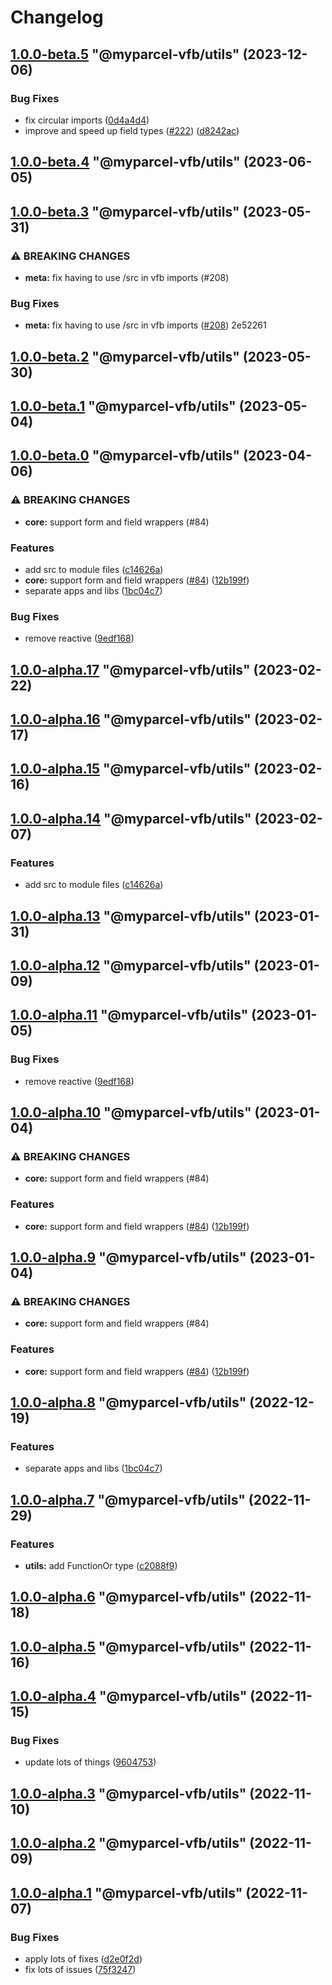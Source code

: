 # Changelog

<!-- MONODEPLOY:BELOW -->

## [1.0.0-beta.5](https://github/myparcelnl/vue-form-builder/compare/@myparcel-vfb/utils@1.0.0-beta.4...@myparcel-vfb/utils@1.0.0-beta.5) "@myparcel-vfb/utils" (2023-12-06)


### Bug Fixes

* fix circular imports ([0d4a4d4](https://github/myparcelnl/vue-form-builder/commit/0d4a4d43d4bd62b922dedeab4b965bd27105c693))
* improve and speed up field types ([#222](https://github/myparcelnl/vue-form-builder/issues/222)) ([d8242ac](https://github/myparcelnl/vue-form-builder/commit/d8242acfe7297633bab4e52e86456ee000b7d0d5))




## [1.0.0-beta.4](///compare/@myparcel-vfb/utils@1.0.0-beta.3...@myparcel-vfb/utils@1.0.0-beta.4) "@myparcel-vfb/utils" (2023-06-05)




## [1.0.0-beta.3](///compare/@myparcel-vfb/utils@1.0.0-beta.2...@myparcel-vfb/utils@1.0.0-beta.3) "@myparcel-vfb/utils" (2023-05-31)


### ⚠ BREAKING CHANGES

* **meta:** fix having to use /src in vfb imports (#208)

### Bug Fixes

* **meta:** fix having to use /src in vfb imports ([#208](///issues/208)) 2e52261




## [1.0.0-beta.2](///compare/@myparcel-vfb/utils@1.0.0-beta.1...@myparcel-vfb/utils@1.0.0-beta.2) "@myparcel-vfb/utils" (2023-05-30)




## [1.0.0-beta.1](https://github/myparcelnl/vue-form-builder/compare/@myparcel-vfb/utils@1.0.0-beta.0...@myparcel-vfb/utils@1.0.0-beta.1) "@myparcel-vfb/utils" (2023-05-04)




## [1.0.0-beta.0](https://github/myparcelnl/vue-form-builder/compare/@myparcel-vfb/utils@1.0.0-alpha.1...@myparcel-vfb/utils@1.0.0-beta.0) "@myparcel-vfb/utils" (2023-04-06)


### ⚠ BREAKING CHANGES

* **core:** support form and field wrappers (#84)

### Features

* add src to module files ([c14626a](https://github/myparcelnl/vue-form-builder/commit/c14626a2ab1c98464611f83978575a2ce84c53a2))
* **core:** support form and field wrappers ([#84](https://github/myparcelnl/vue-form-builder/issues/84)) ([12b199f](https://github/myparcelnl/vue-form-builder/commit/12b199fc2677c02fb9a17d434cc67f62f931715c))
* separate apps and libs ([1bc04c7](https://github/myparcelnl/vue-form-builder/commit/1bc04c7625e0036bb3d72c40f471902e8232ce71))


### Bug Fixes

* remove reactive ([9edf168](https://github/myparcelnl/vue-form-builder/commit/9edf168e5499a6d129e5dcaac818c4e3fc1bce99))




## [1.0.0-alpha.17](https://github/myparcelnl/vue-form-builder/compare/@myparcel-vfb/utils@1.0.0-alpha.16...@myparcel-vfb/utils@1.0.0-alpha.17) "@myparcel-vfb/utils" (2023-02-22)




## [1.0.0-alpha.16](https://github/myparcelnl/vue-form-builder/compare/@myparcel-vfb/utils@1.0.0-alpha.15...@myparcel-vfb/utils@1.0.0-alpha.16) "@myparcel-vfb/utils" (2023-02-17)




## [1.0.0-alpha.15](https://github/myparcelnl/vue-form-builder/compare/@myparcel-vfb/utils@1.0.0-alpha.14...@myparcel-vfb/utils@1.0.0-alpha.15) "@myparcel-vfb/utils" (2023-02-16)




## [1.0.0-alpha.14](https://github/myparcelnl/vue-form-builder/compare/@myparcel-vfb/utils@1.0.0-alpha.13...@myparcel-vfb/utils@1.0.0-alpha.14) "@myparcel-vfb/utils" (2023-02-07)


### Features

* add src to module files ([c14626a](https://github/myparcelnl/vue-form-builder/commit/c14626a2ab1c98464611f83978575a2ce84c53a2))




## [1.0.0-alpha.13](https://github/myparcelnl/vue-form-builder/compare/@myparcel-vfb/utils@1.0.0-alpha.12...@myparcel-vfb/utils@1.0.0-alpha.13) "@myparcel-vfb/utils" (2023-01-31)




## [1.0.0-alpha.12](https://github/myparcelnl/vue-form-builder/compare/@myparcel-vfb/utils@1.0.0-alpha.11...@myparcel-vfb/utils@1.0.0-alpha.12) "@myparcel-vfb/utils" (2023-01-09)




## [1.0.0-alpha.11](https://github/myparcelnl/vue-form-builder/compare/@myparcel-vfb/utils@1.0.0-alpha.10...@myparcel-vfb/utils@1.0.0-alpha.11) "@myparcel-vfb/utils" (2023-01-05)


### Bug Fixes

* remove reactive ([9edf168](https://github/myparcelnl/vue-form-builder/commit/9edf168e5499a6d129e5dcaac818c4e3fc1bce99))




## [1.0.0-alpha.10](https://github/myparcelnl/vue-form-builder/compare/@myparcel-vfb/utils@1.0.0-alpha.9...@myparcel-vfb/utils@1.0.0-alpha.10) "@myparcel-vfb/utils" (2023-01-04)


### ⚠ BREAKING CHANGES

* **core:** support form and field wrappers (#84)

### Features

* **core:** support form and field wrappers ([#84](https://github/myparcelnl/vue-form-builder/issues/84)) ([12b199f](https://github/myparcelnl/vue-form-builder/commit/12b199fc2677c02fb9a17d434cc67f62f931715c))




## [1.0.0-alpha.9](https://github/myparcelnl/vue-form-builder/compare/@myparcel-vfb/utils@1.0.0-alpha.8...@myparcel-vfb/utils@1.0.0-alpha.9) "@myparcel-vfb/utils" (2023-01-04)


### ⚠ BREAKING CHANGES

* **core:** support form and field wrappers (#84)

### Features

* **core:** support form and field wrappers ([#84](https://github/myparcelnl/vue-form-builder/issues/84)) ([12b199f](https://github/myparcelnl/vue-form-builder/commit/12b199fc2677c02fb9a17d434cc67f62f931715c))




## [1.0.0-alpha.8](https://github/myparcelnl/vue-form-builder/compare/@myparcel-vfb/utils@1.0.0-alpha.7...@myparcel-vfb/utils@1.0.0-alpha.8) "@myparcel-vfb/utils" (2022-12-19)


### Features

* separate apps and libs ([1bc04c7](https://github/myparcelnl/vue-form-builder/commit/1bc04c7625e0036bb3d72c40f471902e8232ce71))




## [1.0.0-alpha.7](https://github/myparcelnl/vue-form-builder/compare/@myparcel-vfb/utils@1.0.0-alpha.6...@myparcel-vfb/utils@1.0.0-alpha.7) "@myparcel-vfb/utils" (2022-11-29)

### Features

- **utils:** add FunctionOr type ([c2088f9](https://github/myparcelnl/vue-form-builder/commit/c2088f98016996b6d1338895a094dea1c8475688))

## [1.0.0-alpha.6](https://github/myparcelnl/vue-form-builder/compare/@myparcel-vfb/utils@1.0.0-alpha.5...@myparcel-vfb/utils@1.0.0-alpha.6) "@myparcel-vfb/utils" (2022-11-18)

## [1.0.0-alpha.5](https://github/myparcelnl/vue-form-builder/compare/@myparcel-vfb/utils@1.0.0-alpha.4...@myparcel-vfb/utils@1.0.0-alpha.5) "@myparcel-vfb/utils" (2022-11-16)

## [1.0.0-alpha.4](https://github/myparcelnl/vue-form-builder/compare/@myparcel-vfb/utils@1.0.0-alpha.3...@myparcel-vfb/utils@1.0.0-alpha.4) "@myparcel-vfb/utils" (2022-11-15)

### Bug Fixes

- update lots of things ([9604753](https://github/myparcelnl/vue-form-builder/commit/960475357653bc8aaae8f9d1cfd9d2cdba6f2f8b))

## [1.0.0-alpha.3](https://github/myparcelnl/vue-form-builder/compare/@myparcel-vfb/utils@1.0.0-alpha.2...@myparcel-vfb/utils@1.0.0-alpha.3) "@myparcel-vfb/utils" (2022-11-10)

## [1.0.0-alpha.2](https://github/myparcelnl/vue-form-builder/compare/@myparcel-vfb/utils@1.0.0-alpha.1...@myparcel-vfb/utils@1.0.0-alpha.2) "@myparcel-vfb/utils" (2022-11-09)

## [1.0.0-alpha.1](https://github/myparcelnl/vue-form-builder/compare/@myparcel-vfb/utils@1.0.0-alpha.0...@myparcel-vfb/utils@1.0.0-alpha.1) "@myparcel-vfb/utils" (2022-11-07)

### Bug Fixes

- apply lots of fixes ([d2e0f2d](https://github/myparcelnl/vue-form-builder/commit/d2e0f2d195b354b0ba4a58a20e0f5536d4e28746))
- fix lots of issues ([75f3247](https://github/myparcelnl/vue-form-builder/commit/75f32478a10ae584af9edeaa1aae986befb524e7))
